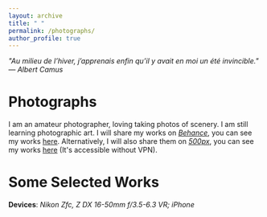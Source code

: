 ```yaml
---
layout: archive
title: " "
permalink: /photographs/
author_profile: true
---
```


*"Au milieu de l’hiver, j’apprenais enfin qu’il y avait en moi un été invincible." ― Albert Camus*

Photographs
===

I am an amateur photographer, loving taking photos of scenery. I am still learning photographic art. I will share my works on *[Behance](https://www.behance.net/)*, you can see my works [here](https://www.behance.net/runzheyang1). Alternatively, I will also share them on *[500px](https://500px.com.cn/community/index.html)*, you can see my works [here](https://500px.com.cn/runzheyang) (It's accessible without VPN).

Some Selected Works
===

**Devices**: *Nikon Zfc, Z DX 16-50mm f/3.5-6.3 VR; iPhone*


